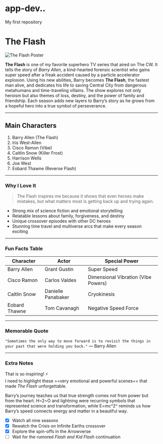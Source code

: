 # app-dev..
My first repository

# The Flash

![The Flash Poster](https://upload.wikimedia.org/wikipedia/en/9/9f/The_Flash_TV_Series_2014_poster.jpg)

**The Flash** is one of my favorite superhero TV series that aired on The CW. It tells the story of *Barry Allen*, a kind-hearted forensic scientist who gains super speed after a freak accident caused by a particle accelerator explosion. Using his new abilities, Barry becomes **The Flash**, the fastest man alive, and dedicates his life to saving Central City from dangerous metahumans and time-traveling villains. The show explores not only heroism but also themes of loss, destiny, and the power of family and friendship. Each season adds new layers to Barry’s story as he grows from a hopeful hero into a true symbol of perseverance.

---

## Main Characters
1. Barry Allen (The Flash)
2. Iris West-Allen
3. Cisco Ramon (Vibe)
4. Caitlin Snow (Killer Frost)
5. Harrison Wells
6. Joe West
7. Eobard Thawne (Reverse Flash)

---

### Why I Love It
> The Flash inspires me because it shows that even heroes make mistakes, but what matters most is getting back up and trying again.

- Strong mix of science fiction and emotional storytelling  
- Relatable lessons about family, forgiveness, and destiny  
- Unique crossover episodes with other DC heroes  
- Stunning time travel and multiverse arcs that make every season exciting  

---

### Fun Facts Table
| Character | Actor | Special Power |
|------------|--------|----------------|
| Barry Allen | Grant Gustin | Super Speed |
| Cisco Ramon | Carlos Valdes | Dimensional Vibration (Vibe Powers) |
| Caitlin Snow | Danielle Panabaker | Cryokinesis |
| Eobard Thawne | Tom Cavanagh | Negative Speed Force |

---

### Memorable Quote
`"Sometimes the only way to move forward is to revisit the things in your past that were holding you back."` — Barry Allen

---

### Extra Notes
That is so inspiring! :zap:  
I need to highlight these ==very emotional and powerful scenes== that made *The Flash* unforgettable.

Barry’s journey teaches us that true strength comes not from power but from the heart. H~2~O and lightning were recurring symbols that represented science and transformation, while E=mc^2^ reminds us how Barry’s speed connects energy and matter in a beautiful way.

- [x] Watch all nine seasons  
- [x] Rewatch the Crisis on Infinite Earths crossover  
- [x] Explore the spin-offs in the Arrowverse  
- [ ] Wait for the rumored *Flash and Kid Flash* continuation  

[^1]: *The Flash* first premiered in 2014 as part of the DC Arrowverse and concluded in 2023. It was developed by Greg Berlanti, Andrew Kreisberg, and Geoff Johns, starring Grant Gustin as the iconic speedster.

